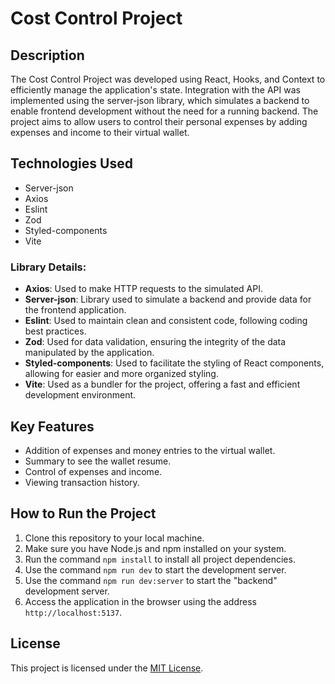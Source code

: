 # Cost Control Project

## Description
The Cost Control Project was developed using React, Hooks, and Context to efficiently manage the application's state. Integration with the API was implemented using the server-json library, which simulates a backend to enable frontend development without the need for a running backend. The project aims to allow users to control their personal expenses by adding expenses and income to their virtual wallet.

## Technologies Used
- Server-json
- Axios
- Eslint
- Zod
- Styled-components
- Vite

### Library Details:
- **Axios**: Used to make HTTP requests to the simulated API.
- **Server-json**: Library used to simulate a backend and provide data for the frontend application.
- **Eslint**: Used to maintain clean and consistent code, following coding best practices.
- **Zod**: Used for data validation, ensuring the integrity of the data manipulated by the application.
- **Styled-components**: Used to facilitate the styling of React components, allowing for easier and more organized styling.
- **Vite**: Used as a bundler for the project, offering a fast and efficient development environment.

## Key Features
- Addition of expenses and money entries to the virtual wallet.
- Summary to see the wallet resume.
- Control of expenses and income.
- Viewing transaction history.

## How to Run the Project
1. Clone this repository to your local machine.
2. Make sure you have Node.js and npm installed on your system.
3. Run the command `npm install` to install all project dependencies.
4. Use the command `npm run dev` to start the development server.
5. Use the command `npm run dev:server` to start the "backend" development server.
6. Access the application in the browser using the address `http://localhost:5137`.

## License
This project is licensed under the [MIT License](https://opensource.org/licenses/MIT).
